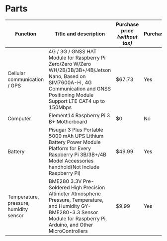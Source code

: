 # Parts

| Function                               | Title and description                                        | Purchase price *(without tax)* | Purchased? | Purchase date | Amazon link                                                  |
| -------------------------------------- | ------------------------------------------------------------ | ------------------------------ | ---------- | ------------- | ------------------------------------------------------------ |
| Cellular communication / GPS           | 4G / 3G / GNSS HAT Module for Raspberry Pi Zero/Zero W/Zero WH/2B/3B/3B+/4B/Jetson Nano, Based on SIM7600A-H , 4G Communication and GNSS Positioning Module Support LTE CAT4 up to 150Mbps | $67.73                         | Yes        | 8/10/2023     | https://www.amazon.com/gp/product/B07PLTP3M6                 |
| Computer                               | Element14 Raspberry Pi 3 B+ Motherboard                      | $0                             | No         | N/A           | https://www.amazon.com/ELEMENT-Element14-Raspberry-Pi-Motherboard/dp/B07BDR5PDW |
| Battery                                | Pisugar 3 Plus Portable 5000 mAh UPS Lithium Battery Power Module Platform for Every Raspberry Pi 3B/3B+/4B Model Accessories handhold(Not Include Raspberry Pi) | $49.99                         | Yes        | 8/11/2023     | https://www.amazon.com/gp/product/B09MJ876FW                 |
| Temperature, pressure, humidity sensor | BME280 3.3V Pre-Soldered High Precision Altimeter Atmospheric Pressure, Temperature, and Humidity GY-BME280-3.3 Sensor Module for Raspberry Pi, Arduino, and Other MicroControllers | $9.99                          | Yes        | 8/11/2023     | https://www.amazon.com/gp/product/B0BQFV883T                 |
